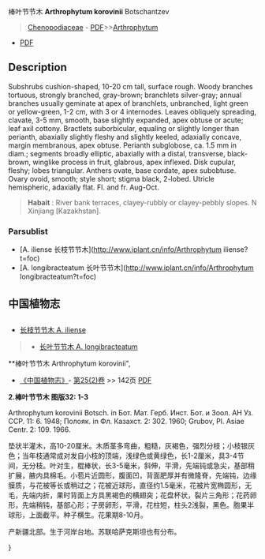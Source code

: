 棒叶节节木 **Arthrophytum korovinii** Botschantzev

> [Chenopodiaceae](http://www.iplant.cn/info/Chenopodiaceae?t=foc) - [PDF](http://www.iplant.cn/foc/pdf/Chenopodiaceae.pdf)>>[Arthrophytum](http://www.iplant.cn/info/Arthrophytum?t=foc)
 - [PDF](http://www.iplant.cn/foc/pdf/Arthrophytum.pdf)

## Description

Subshrubs cushion-shaped, 10-20 cm tall, surface rough. Woody branches tortuous, strongly branched, gray-brown; branchlets silver-gray; annual branches usually geminate at apex of branchlets, unbranched, light green or yellow-green, 1-2 cm, with 3 or 4 internodes. Leaves obliquely spreading, clavate, 3-5 mm, smooth, base slightly expanded, apex obtuse or acute; leaf axil cottony. Bractlets suborbicular, equaling or slightly longer than perianth, abaxially slightly fleshy and slightly keeled, adaxially concave, margin membranous, apex obtuse. Perianth subglobose, ca. 1.5 mm in diam.; segments broadly elliptic, abaxially with a distal, transverse, black-brown, winglike process in fruit, glabrous, apex inflexed. Disk cupular, fleshy; lobes triangular. Anthers ovate, base cordate, apex subobtuse. Ovary ovoid, smooth; style short; stigma black, 2-lobed. Utricle hemispheric, adaxially flat. Fl. and fr. Aug-Oct.

> **Habait** : 
> River bank terraces, clayey-rubbly or clayey-pebbly slopes. N Xinjiang [Kazakhstan].

### Parsublist

* [A.  iliense  长枝节节木](http://www.iplant.cn/info/Arthrophytum iliense?t=foc)
* [A.  longibracteatum  长叶节节木](http://www.iplant.cn/info/Arthrophytum longibracteatum?t=foc)

## 中国植物志

## 
* [长枝节节木  A.  iliense](Arthrophytum-iliense-长枝节节木.md)
> * [长叶节节木  A.  longibracteatum](Arthrophytum-longibracteatum-长叶节节木.md)

**棒叶节节木 Arthrophytum korovinii",

* [《中国植物志》](http://www.iplant.cn/frps)- [第25(2)卷](http://www.iplant.cn/frps/vol/25(2)) >> 142页 [PDF](http://www.iplant.cn/frps/pdf/25(2)/142.pdf)

**2.棒叶节节木 图版32: 1-3**

Arthrophytum korovinii Botsch. in Бот. Мат. Герб. Инст. Бот. и Зоол. АН Уз. ССР. 11: 6. 1948; Полояк. in Фл. Казахст. 2: 302. 1960; Grubov, Pl. Asiae Centr. 2: 109. 1966.

垫状半灌木，高10-20厘米。木质茎多弯曲，粗糙，灰褐色，强烈分枝；小枝银灰色；当年枝通常成对发自小枝的顶端，浅绿色或黄绿色，长1-2厘米，具3-4节间，无分枝。叶对生，棍棒状，长3-5毫米，斜伸，平滑，先端钝或急尖，基部稍扩展，腋内具棉毛。小苞片近圆形，腹面凹，背面肥厚并有微隆脊，先端钝，边缘膜质，与花被等长或稍过之；花被近球形，直径约1.5毫米，花被片宽椭圆形，无毛，先端内折，果时背面上方具黑褐色的横翅突；花盘杯状，裂片三角形；花药卵形，先端稍钝，基部心形；子房卵形，平滑，花柱短，柱头2浅裂，黑色。胞果半球形，上面截平。种子横生。花果期8-10月。

产新疆北部。生于河岸台地。苏联哈萨克斯坦也有分布。

}